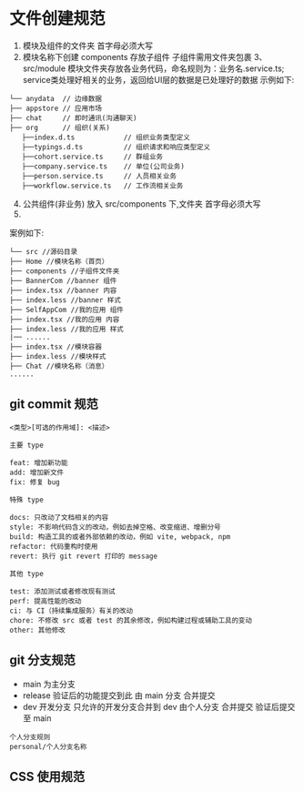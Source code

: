 # 文件创建规范

1. 模块及组件的文件夹 首字母必须大写
2. 模块名称下创建 components 存放子组件 子组件需用文件夹包裹
3、src/module 模块文件夹存放各业务代码，命名规则为：业务名.service.ts; service类处理好相关的业务，返回给UI层的数据是已处理好的数据
示例如下:
```
└── anydata  // 边缘数据
├── appstore // 应用市场
├── chat     // 即时通讯(沟通聊天)
├── org      // 组织(关系)
   ├──index.d.ts            // 组织业务类型定义
   ├──typings.d.ts          // 组织请求和响应类型定义
   ├──cohort.service.ts     // 群组业务
   ├──company.service.ts    // 单位(公司业务)
   ├──person.service.ts     // 人员相关业务
   ├──workflow.service.ts   // 工作流相关业务
```
4. 公共组件(非业务) 放入 src/components 下,文件夹 首字母必须大写
5.

案例如下:
```
└── src //源码目录
├── Home //模块名称（首页）
├── components //子组件文件夹
├── BannerCom //banner 组件
├── index.tsx //banner 内容
├── index.less //banner 样式
├── SelfAppCom //我的应用 组件
├── index.tsx //我的应用 内容
├── index.less //我的应用 样式
|── ......
├── index.tsx //模块容器
├── index.less //模块样式
├── Chat //模块名称（消息）
......
```

## git commit 规范
```
<类型>[可选的作用域]: <描述>

主要 type

feat: 增加新功能
add: 增加新文件
fix: 修复 bug

特殊 type

docs: 只改动了文档相关的内容
style: 不影响代码含义的改动，例如去掉空格、改变缩进、增删分号
build: 构造工具的或者外部依赖的改动，例如 vite, webpack, npm
refactor: 代码重构时使用
revert: 执行 git revert 打印的 message

其他 type

test: 添加测试或者修改现有测试
perf: 提高性能的改动
ci: 与 CI（持续集成服务）有关的改动
chore: 不修改 src 或者 test 的其余修改，例如构建过程或辅助工具的变动
other: 其他修改
```

## git 分支规范

- main 为主分支
- release 验证后的功能提交到此 由 main 分支 合并提交
- dev 开发分支 只允许的开发分支合并到 dev 由个人分支 合并提交 验证后提交至 main

```
个人分支规则
personal/个人分支名称
```

## CSS 使用规范

